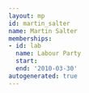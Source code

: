 ```yaml
---
layout: mp
id: martin_salter
name: Martin Salter
memberships:
- id: lab
  name: Labour Party
  start: 
  end: '2010-03-30'
autogenerated: true
---
```

